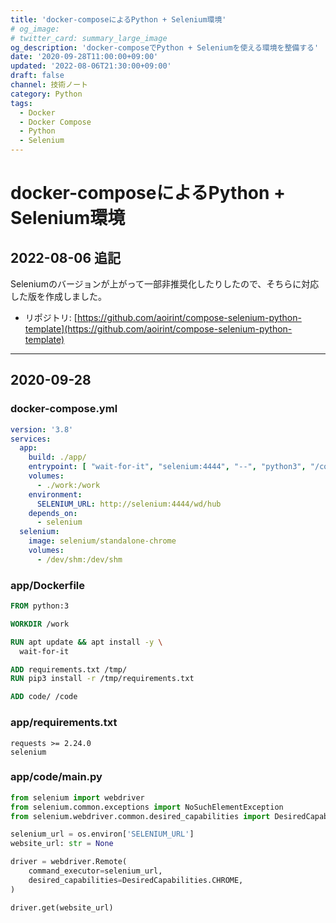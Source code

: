 ```yaml
---
title: 'docker-composeによるPython + Selenium環境'
# og_image:
# twitter_card: summary_large_image
og_description: 'docker-composeでPython + Seleniumを使える環境を整備する'
date: '2020-09-28T11:00:00+09:00'
updated: '2022-08-06T21:30:00+09:00'
draft: false
channel: 技術ノート
category: Python
tags:
  - Docker
  - Docker Compose
  - Python
  - Selenium
---
```

# docker-composeによるPython + Selenium環境

## 2022-08-06 追記

Seleniumのバージョンが上がって一部非推奨化したりしたので、そちらに対応した版を作成しました。

- リポジトリ: [https://github.com/aoirint/compose-selenium-python-template](https://github.com/aoirint/compose-selenium-python-template)

---

## 2020-09-28

### docker-compose.yml
```yaml
version: '3.8'
services:
  app:
    build: ./app/
    entrypoint: [ "wait-for-it", "selenium:4444", "--", "python3", "/code/main.py" ]
    volumes:
      - ./work:/work
    environment:
      SELENIUM_URL: http://selenium:4444/wd/hub
    depends_on:
      - selenium
  selenium:
    image: selenium/standalone-chrome
    volumes:
      - /dev/shm:/dev/shm
```

### app/Dockerfile
```dockerfile
FROM python:3

WORKDIR /work

RUN apt update && apt install -y \
  wait-for-it

ADD requirements.txt /tmp/
RUN pip3 install -r /tmp/requirements.txt

ADD code/ /code
```

### app/requirements.txt
```requirements
requests >= 2.24.0
selenium
```

### app/code/main.py
```python
from selenium import webdriver
from selenium.common.exceptions import NoSuchElementException
from selenium.webdriver.common.desired_capabilities import DesiredCapabilities

selenium_url = os.environ['SELENIUM_URL']
website_url: str = None

driver = webdriver.Remote(
    command_executor=selenium_url,
    desired_capabilities=DesiredCapabilities.CHROME,
)

driver.get(website_url)
```
